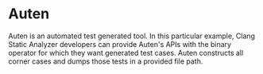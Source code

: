 # Auten

Auten is an automated test generated tool. In this particular example, Clang
Static Analyzer developers can provide Auten's APIs with the binary operator for
which they want generated test cases. Auten constructs all corner cases and
dumps those tests in a provided file path.
